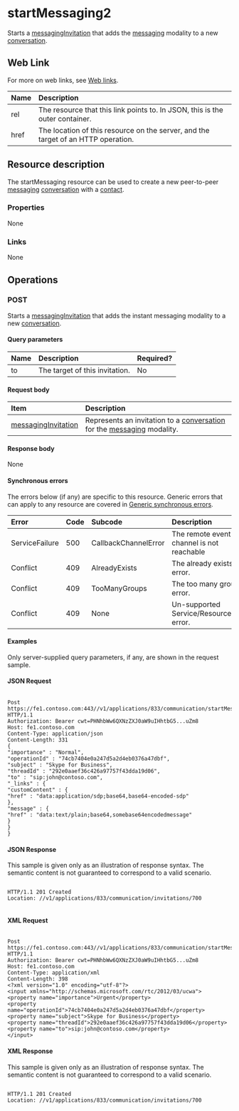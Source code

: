 
# startMessaging2


Starts a [messagingInvitation](messagingInvitation_ref.md) that adds the [messaging](messaging_ref.md) modality to a new [conversation](conversation_ref.md). 


## Web Link
<a name="sectionSection0"> </a>

For more on web links, see [Web links](WebLinks.md).



|**Name**|**Description**|
|:-----|:-----|
|rel|The resource that this link points to. In JSON, this is the outer container.|
|href|The location of this resource on the server, and the target of an HTTP operation.|

## Resource description
<a name="sectionSection1"> </a>

The startMessaging resource can be used to create a new peer-to-peer [messaging](messaging_ref.md) [conversation](conversation_ref.md) with a [contact](contact_ref.md). 


### Properties

None


### Links

None


## Operations
<a name="sectionSection2"> </a>




### POST

Starts a [messagingInvitation](messagingInvitation_ref.md) that adds the instant messaging modality to a new [conversation](conversation_ref.md).


#### Query parameters





|**Name**|**Description**|**Required?**|
|:-----|:-----|:-----|
|to|The target of this invitation.|No|

#### Request body


|**Item**|**Description**|
|:-----|:-----|
| [messagingInvitation](messagingInvitation_ref.md)|Represents an invitation to a [conversation](conversation_ref.md) for the [messaging](messaging_ref.md) modality.|


#### Response body

None


#### Synchronous errors

The errors below (if any) are specific to this resource. Generic errors that can apply to any resource are covered in [Generic synchronous errors](GenericSynchronousErrors.md).



|**Error**|**Code**|**Subcode**|**Description**|
|:-----|:-----|:-----|:-----|
|ServiceFailure|500|CallbackChannelError|The remote event channel is not reachable|
|Conflict|409|AlreadyExists|The already exists error.|
|Conflict|409|TooManyGroups|The too many groups error.|
|Conflict|409|None|Un-supported Service/Resource/API error.|

#### Examples

Only server-supplied query parameters, if any, are shown in the request sample.


#### JSON Request


```

Post https://fe1.contoso.com:443//v1/applications/833/communication/startMessaging HTTP/1.1
Authorization: Bearer cwt=PHNhbWw6QXNzZXJ0aW9uIHhtbG5...uZm8
Host: fe1.contoso.com
Content-Type: application/json
Content-Length: 331
{
"importance" : "Normal",
"operationId" : "74cb7404e0a247d5a2d4eb0376a47dbf",
"subject" : "Skype for Business",
"threadId" : "292e0aaef36c426a97757f43dda19d06",
"to" : "sip:john@contoso.com",
"_links" : {
"customContent" : {
"href" : "data:application/sdp;base64,base64-encoded-sdp"
},
"message" : {
"href" : "data:text/plain;base64,somebase64encodedmessage"
}
}
}

```


#### JSON Response

This sample is given only as an illustration of response syntax. The semantic content is not guaranteed to correspond to a valid scenario.


```

HTTP/1.1 201 Created
Location: //v1/applications/833/communication/invitations/700


```


#### XML Request


```

Post https://fe1.contoso.com:443//v1/applications/833/communication/startMessaging HTTP/1.1
Authorization: Bearer cwt=PHNhbWw6QXNzZXJ0aW9uIHhtbG5...uZm8
Host: fe1.contoso.com
Content-Type: application/xml
Content-Length: 398
<?xml version="1.0" encoding="utf-8"?>
<input xmlns="http://schemas.microsoft.com/rtc/2012/03/ucwa">
<property name="importance">Urgent</property>
<property name="operationId">74cb7404e0a247d5a2d4eb0376a47dbf</property>
<property name="subject">Skype for Business</property>
<property name="threadId">292e0aaef36c426a97757f43dda19d06</property>
<property name="to">sip:john@contoso.com</property>
</input>

```


#### XML Response

This sample is given only as an illustration of response syntax. The semantic content is not guaranteed to correspond to a valid scenario.


```

HTTP/1.1 201 Created
Location: //v1/applications/833/communication/invitations/700


```

